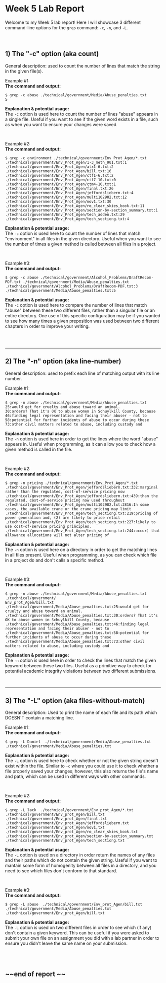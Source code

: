 # Week 5 Lab Report
Welcome to my Week 5 lab report! Here I will showcase 3 different command-line options for the `grep` command: `-c`, `-n`, and `-L`.  
<br />
<br />

## 1) The "-c" option (aka count)
General description: used to count the number of lines that match the string in the given file(s).

Example #1:\
**The command and output:**

```
$ grep -c abuse ./technical/government/Media/Abuse_penalties.txt
5 
```

**Explanation & potential usage:**\
The `-c` option is used here to count the number of lines "abuse" appears in a single file. Useful if you want to see if the given word exists in a file, such as when you want to ensure your changes were saved.

<br/>

Example #2:\
**The command and output:**

```
$ grep -c environment ./technical/government/Env_Prot_Agen/*.txt
./technical/government/Env_Prot_Agen/1-3_meth_901.txt:1
./technical/government/Env_Prot_Agen/atx1-6.txt:2
./technical/government/Env_Prot_Agen/bill.txt:16
./technical/government/Env_Prot_Agen/ctf1-6.txt:2
./technical/government/Env_Prot_Agen/ctf7-10.txt:0
./technical/government/Env_Prot_Agen/ctm4-10.txt:1
./technical/government/Env_Prot_Agen/final.txt:26
./technical/government/Env_Prot_Agen/jeffordslieberm.txt:4
./technical/government/Env_Prot_Agen/multi102902.txt:12
./technical/government/Env_Prot_Agen/nov1.txt:30
./technical/government/Env_Prot_Agen/ro_clear_skies_book.txt:11
./technical/government/Env_Prot_Agen/section-by-section_summary.txt:1
./technical/government/Env_Prot_Agen/tech_adden.txt:29
./technical/government/Env_Prot_Agen/tech_sectiong.txt:4
```

**Explanation & potential usage:**\
The `-c` option is used here to count the number of lines that match "environment" in all files in the given directory. Useful when you want to see the number of times a given method is called between all files in a project.

<br/>

Example #3:\
**The command and output:**

```
$ grep -c abuse ./technical/government/Alcohol_Problems/DraftRecom-PDF.txt ./technical/government/Media/Abuse_penalties.txt
./technical/government/Alcohol_Problems/DraftRecom-PDF.txt:3
./technical/government/Media/Abuse_penalties.txt:5
```

**Explanation & potential usage:**\
The `-c` option is used here to compare the number of lines that match "abuse" between these two different files, rather than a singular file or an entire directory. One use of this specific configuration may be if you wanted to see how many times a given preposition was used between two different chapters in order to improve your writing.

<br/>
<br/>

---
## 2) The "-n" option (aka line-number)
General description: used to prefix each line of matching output with its line number.

Example #1:\
**The command and output:**

```
$ grep -n abuse ./technical/government/Media/Abuse_penalties.txt
25:would get for cruelty and abuse toward an animal.
30:orders? That it's OK to abuse women in Schuylkill County, because
46:finding legal representation and facing their abuser - not to
58:potential for further incidents of abuse to occur during these
73:other civil matters related to abuse, including custody and
```

**Explanation & potential usage:**\
The `-n` option is used here in order to get the lines where the word "abuse" appears in. Useful when programming, as it can allow you to check how a given method is called in the file.

<br/>

Example #2:\
**The command and output:**

```
$ grep -n pricing ./technical/government/Env_Prot_Agen/*.txt
./technical/government/Env_Prot_Agen/jeffordslieberm.txt:332:marginal rather than the regulated, cost-of-service pricing now
./technical/government/Env_Prot_Agen/jeffordslieberm.txt:439:than the regulated, cost-of-service pricing now used throughout
./technical/government/Env_Prot_Agen/multi102902.txt:2816:In some cases, the available crane or the crane pricing may limit
./technical/government/Env_Prot_Agen/tech_sectiong.txt:219:pricing of power generation and, (2) are likely to price retail
./technical/government/Env_Prot_Agen/tech_sectiong.txt:227:likely to use cost-of-service pricing principles.
./technical/government/Env_Prot_Agen/tech_sectiong.txt:244:occur) that allowance allocations will not alter pricing of
```

**Explanation & potential usage:**\
The `-n` option is used here on a directory in order to get the matching lines in all files present. Useful when programming, as you can check which file in a project do and don't calls a specific method.

<br/>


Example #3:\
**The command and output:**

```
$ grep -n abuse ./technical/government/Media/Abuse_penalties.txt ./technical/government/
Env_prot_Agen/bill.txt
./technical/government/Media/Abuse_penalties.txt:25:would get for cruelty and abuse toward an animal.
./technical/government/Media/Abuse_penalties.txt:30:orders? That it's OK to abuse women in Schuylkill County, because
./technical/government/Media/Abuse_penalties.txt:46:finding legal representation and facing their abuser - not to
./technical/government/Media/Abuse_penalties.txt:58:potential for further incidents of abuse to occur during these
./technical/government/Media/Abuse_penalties.txt:73:other civil matters related to abuse, including custody and
```

**Explanation & potential usage:**\
The `-n` option is used here in order to check the lines that match the given keyword between these two files. Useful as a primitive way to check for potential academic integrity violations between two different submissions.

<br/>

---
## 3) The "-L" option (aka files-without-match)
General description: Used to print the name of each file and its path which DOESN'T contain a matching line. 

Example #1:\
**The command and output:**

```
$ grep -L Daniel  ./technical/government/Media/Abuse_penalties.txt
./technical/government/Media/Abuse_penalties.txt
```

**Explanation & potential usage:**\
The `-L` option is used here to check whether or not the given string doesn't exist within the file. Similar to `-c` where you could use it to check whether a file properly saved your changes; however, this also returns the file's name and path, which can be used in different ways with other commands.

<br/>

Example #2:\
**The command and output:**

```
$ grep -L lack  ./technical/government/Env_prot_Agen/*.txt
./technical/government/Env_prot_Agen/bill.txt
./technical/government/Env_prot_Agen/final.txt
./technical/government/Env_prot_Agen/jeffordslieberm.txt
./technical/government/Env_prot_Agen/nov1.txt
./technical/government/Env_prot_Agen/ro_clear_skies_book.txt
./technical/government/Env_prot_Agen/section-by-section_summary.txt
./technical/government/Env_prot_Agen/tech_sectiong.txt
```

**Explanation & potential usage:**\
The `-L` option is used on a directory in order return the names of any files and their paths which do not contain the given string. Useful if you want to mantain some form of homogenity between all files in a directory, and you need to see which files don't conform to that standard.

<br/>


Example #3:\
**The command and output:**

```
$ grep -L abuse  ./technical/government/Env_prot_Agen/bill.txt ./technical/government/Media/Abuse_penalties.txt
./technical/government/Env_prot_Agen/bill.txt
```

**Explanation & potential usage:**\
The `-L` option is used on two different files in order to see which (if any) don't contain a given keyword. This can be useful if you were asked to submit your own file on an assignment you did with a lab partner in order to ensure you didn't leave the same name on your submission.

<br/>
<br/>

## ~~end of report ~~